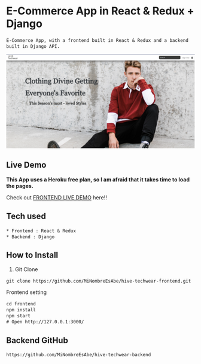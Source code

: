 # E-Commerce App in React & Redux + Django

```
E-Commerce App, with a frontend built in React & Redux and a backend built in Django API.
```

![Capture](https://raw.githubusercontent.com/MiNombreEsAbe/hive-techwear-frontend/main/HIVE.PNG)

## Live Demo

**This App uses a Heroku free plan, so I am afraid that it takes time to load the pages.**

Check out [FRONTEND LIVE DEMO](https://hivetechwearfrontend.herokuapp.com/) here!!

## Tech used

```
* Frontend : React & Redux
* Backend : Django
```

## How to Install

1. Git Clone

```
git clone https://github.com/MiNombreEsAbe/hive-techwear-frontend.git
```

Frontend setting


```
cd frontend
npm install
npm start
# Open http://127.0.0.1:3000/
```

## Backend GitHub
```
https://github.com/MiNombreEsAbe/hive-techwear-backend
```
